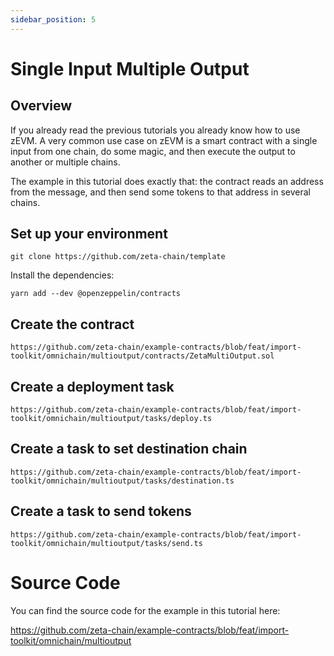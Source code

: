 ```yaml
---
sidebar_position: 5
---
```


# Single Input Multiple Output

## Overview

If you already read the previous tutorials you already know how to use zEVM. A
very common use case on zEVM is a smart contract with a single input from one
chain, do some magic, and then execute the output to another or multiple chains.

The example in this tutorial does exactly that: the contract reads an address
from the message, and then send some tokens to that address in several chains.

## Set up your environment

```
git clone https://github.com/zeta-chain/template
```

Install the dependencies:

```
yarn add --dev @openzeppelin/contracts
```

## Create the contract

```solidity title="contracts/ZetaMultiOutput.sol" reference
https://github.com/zeta-chain/example-contracts/blob/feat/import-toolkit/omnichain/multioutput/contracts/ZetaMultiOutput.sol
```

## Create a deployment task

```solidity title="tasks/deploy.ts" reference
https://github.com/zeta-chain/example-contracts/blob/feat/import-toolkit/omnichain/multioutput/tasks/deploy.ts
```

## Create a task to set destination chain

```solidity title="tasks/destination.ts" reference
https://github.com/zeta-chain/example-contracts/blob/feat/import-toolkit/omnichain/multioutput/tasks/destination.ts
```

## Create a task to send tokens

```solidity title="tasks/send.ts" reference
https://github.com/zeta-chain/example-contracts/blob/feat/import-toolkit/omnichain/multioutput/tasks/send.ts
```

# Source Code

You can find the source code for the example in this tutorial here:

https://github.com/zeta-chain/example-contracts/blob/feat/import-toolkit/omnichain/multioutput
